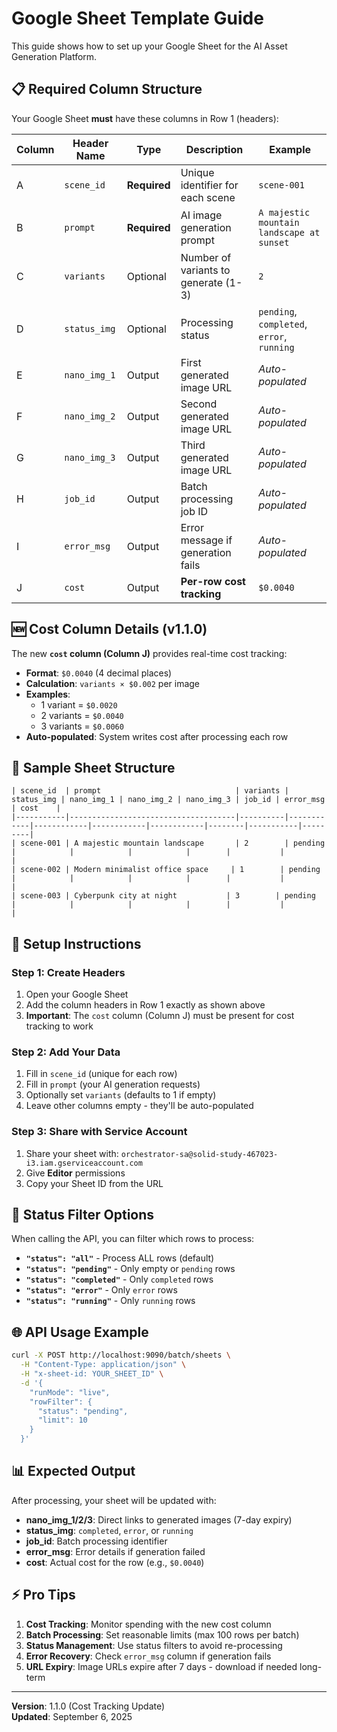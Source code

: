 # Google Sheet Template Guide

This guide shows how to set up your Google Sheet for the AI Asset Generation Platform.

## 📋 Required Column Structure

Your Google Sheet **must** have these columns in Row 1 (headers):

| Column | Header Name | Type | Description | Example |
|--------|-------------|------|-------------|---------|
| A | `scene_id` | **Required** | Unique identifier for each scene | `scene-001` |
| B | `prompt` | **Required** | AI image generation prompt | `A majestic mountain landscape at sunset` |
| C | `variants` | Optional | Number of variants to generate (1-3) | `2` |
| D | `status_img` | Optional | Processing status | `pending`, `completed`, `error`, `running` |
| E | `nano_img_1` | Output | First generated image URL | *Auto-populated* |
| F | `nano_img_2` | Output | Second generated image URL | *Auto-populated* |
| G | `nano_img_3` | Output | Third generated image URL | *Auto-populated* |
| H | `job_id` | Output | Batch processing job ID | *Auto-populated* |
| I | `error_msg` | Output | Error message if generation fails | *Auto-populated* |
| J | `cost` | Output | **Per-row cost tracking** | `$0.0040` |

## 🆕 Cost Column Details (v1.1.0)

The new **`cost` column (Column J)** provides real-time cost tracking:

- **Format**: `$0.0040` (4 decimal places)
- **Calculation**: `variants × $0.002` per image
- **Examples**: 
  - 1 variant = `$0.0020`
  - 2 variants = `$0.0040` 
  - 3 variants = `$0.0060`
- **Auto-populated**: System writes cost after processing each row

## 📝 Sample Sheet Structure

```
| scene_id  | prompt                              | variants | status_img | nano_img_1 | nano_img_2 | nano_img_3 | job_id | error_msg | cost    |
|-----------|-------------------------------------|----------|------------|------------|------------|------------|--------|-----------|---------|
| scene-001 | A majestic mountain landscape       | 2        | pending    |            |            |            |        |           |         |
| scene-002 | Modern minimalist office space     | 1        | pending    |            |            |            |        |           |         |
| scene-003 | Cyberpunk city at night           | 3        | pending    |            |            |            |        |           |         |
```

## 🔧 Setup Instructions

### Step 1: Create Headers
1. Open your Google Sheet
2. Add the column headers in Row 1 exactly as shown above
3. **Important**: The `cost` column (Column J) must be present for cost tracking to work

### Step 2: Add Your Data
1. Fill in `scene_id` (unique for each row)
2. Fill in `prompt` (your AI generation requests)
3. Optionally set `variants` (defaults to 1 if empty)
4. Leave other columns empty - they'll be auto-populated

### Step 3: Share with Service Account
1. Share your sheet with: `orchestrator-sa@solid-study-467023-i3.iam.gserviceaccount.com`
2. Give **Editor** permissions
3. Copy your Sheet ID from the URL

## 🎯 Status Filter Options

When calling the API, you can filter which rows to process:

- **`"status": "all"`** - Process ALL rows (default)
- **`"status": "pending"`** - Only empty or `pending` rows
- **`"status": "completed"`** - Only `completed` rows
- **`"status": "error"`** - Only `error` rows  
- **`"status": "running"`** - Only `running` rows

## 🌐 API Usage Example

```bash
curl -X POST http://localhost:9090/batch/sheets \
  -H "Content-Type: application/json" \
  -H "x-sheet-id: YOUR_SHEET_ID" \
  -d '{
    "runMode": "live",
    "rowFilter": {
      "status": "pending",
      "limit": 10
    }
  }'
```

## 📊 Expected Output

After processing, your sheet will be updated with:

- **nano_img_1/2/3**: Direct links to generated images (7-day expiry)
- **status_img**: `completed`, `error`, or `running`
- **job_id**: Batch processing identifier
- **error_msg**: Error details if generation failed
- **cost**: Actual cost for the row (e.g., `$0.0040`)

## ⚡ Pro Tips

1. **Cost Tracking**: Monitor spending with the new cost column
2. **Batch Processing**: Set reasonable limits (max 100 rows per batch)
3. **Status Management**: Use status filters to avoid re-processing
4. **Error Recovery**: Check `error_msg` column if generation fails
5. **URL Expiry**: Image URLs expire after 7 days - download if needed long-term

---

**Version**: 1.1.0 (Cost Tracking Update)  
**Updated**: September 6, 2025